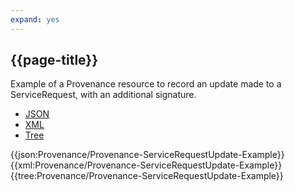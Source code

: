 ```yaml
---
expand: yes
---
```


## {{page-title}}

Example of a Provenance resource to record an update made to a ServiceRequest, with an additional signature.
 
<div class="nhsd-!t-margin-bottom-6">
  <ul class="nav nav-tabs" role="tablist">
        <li role="presentation" class="active">
            <a href="#JSON-P-SRU-E" role="tab" data-toggle="tab">JSON</a>
        </li>
         <li role="presentation">
            <a href="#XML-P-SRU-E" role="tab" data-toggle="tab">XML</a>
        </li>
        <li role="presentation">
            <a href="#Tree-P-SRU-E" role="tab" data-toggle="tab">Tree</a>
        </li>
  </ul>
    
  <div class="tab-content snippet">
    <div id="JSON-P-SRU-E" role="tabpanel" class="tab-pane active">
{{json:Provenance/Provenance-ServiceRequestUpdate-Example}}
    </div>
    <div id="XML-P-SRU-E" role="tabpanel" class="tab-pane">
{{xml:Provenance/Provenance-ServiceRequestUpdate-Example}}
    </div>
    <div id="Tree-P-SRU-E" role="tabpanel" class="tab-pane">
{{tree:Provenance/Provenance-ServiceRequestUpdate-Example}}
    </div>
  </div>
